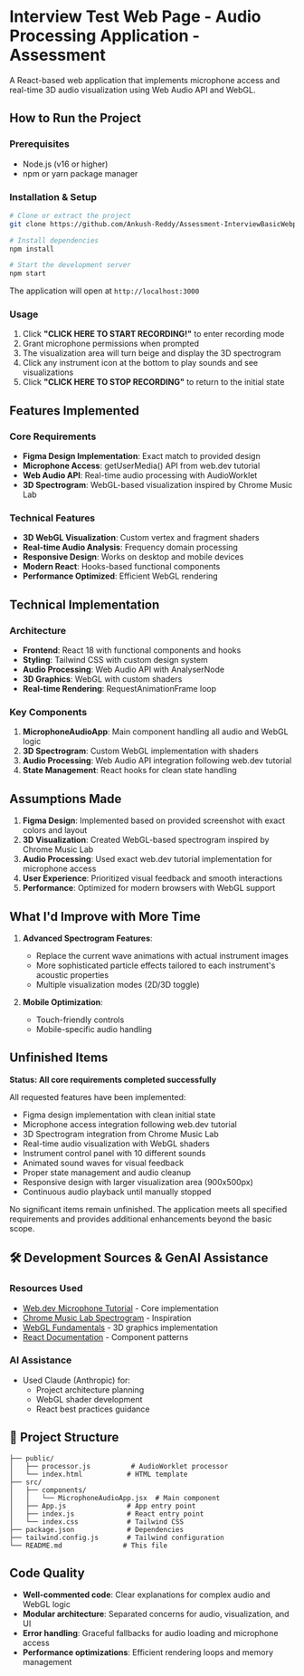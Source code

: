 # Interview Test Web Page - Audio Processing Application - Assessment

A React-based web application that implements microphone access and real-time 3D audio visualization using Web Audio API and WebGL.

##  How to Run the Project

### Prerequisites
- Node.js (v16 or higher)
- npm or yarn package manager

### Installation & Setup

```bash
# Clone or extract the project
git clone https://github.com/Ankush-Reddy/Assessment-InterviewBasicWebpage.git

# Install dependencies
npm install

# Start the development server
npm start
```

The application will open at `http://localhost:3000`

### Usage
1. Click **"CLICK HERE TO START RECORDING!"** to enter recording mode
2. Grant microphone permissions when prompted
3. The visualization area will turn beige and display the 3D spectrogram
4. Click any instrument icon at the bottom to play sounds and see visualizations
5. Click **"CLICK HERE TO STOP RECORDING"** to return to the initial state


##  Features Implemented

### Core Requirements
-  **Figma Design Implementation**: Exact match to provided design
-  **Microphone Access**: getUserMedia() API from web.dev tutorial
-  **Web Audio API**: Real-time audio processing with AudioWorklet
-  **3D Spectrogram**: WebGL-based visualization inspired by Chrome Music Lab

### Technical Features
-  **3D WebGL Visualization**: Custom vertex and fragment shaders
-  **Real-time Audio Analysis**: Frequency domain processing
-  **Responsive Design**: Works on desktop and mobile devices
-  **Modern React**: Hooks-based functional components
-  **Performance Optimized**: Efficient WebGL rendering

##  Technical Implementation

### Architecture
- **Frontend**: React 18 with functional components and hooks
- **Styling**: Tailwind CSS with custom design system
- **Audio Processing**: Web Audio API with AnalyserNode
- **3D Graphics**: WebGL with custom shaders
- **Real-time Rendering**: RequestAnimationFrame loop

### Key Components
1. **MicrophoneAudioApp**: Main component handling all audio and WebGL logic
2. **3D Spectrogram**: Custom WebGL implementation with shaders
3. **Audio Processing**: Web Audio API integration following web.dev tutorial
4. **State Management**: React hooks for clean state handling


##  Assumptions Made

1. **Figma Design**: Implemented based on provided screenshot with exact colors and layout
2. **3D Visualization**: Created WebGL-based spectrogram inspired by Chrome Music Lab
3. **Audio Processing**: Used exact web.dev tutorial implementation for microphone access
4. **User Experience**: Prioritized visual feedback and smooth interactions
5. **Performance**: Optimized for modern browsers with WebGL support

##  What I'd Improve with More Time

1. **Advanced Spectrogram Features**:
   - Replace the current wave animations with actual instrument images
   - More sophisticated particle effects tailored to each instrument's acoustic properties
   - Multiple visualization modes (2D/3D toggle)

2. **Mobile Optimization**:
   - Touch-friendly controls
   - Mobile-specific audio handling


##  Unfinished Items

**Status: All core requirements completed successfully**

All requested features have been implemented:
-  Figma design implementation with clean initial state
-  Microphone access integration following web.dev tutorial
-  3D Spectrogram integration from Chrome Music Lab
-  Real-time audio visualization with WebGL shaders
-  Instrument control panel with 10 different sounds
-  Animated sound waves for visual feedback
-  Proper state management and audio cleanup
-  Responsive design with larger visualization area (900x500px)
-  Continuous audio playback until manually stopped

No significant items remain unfinished. The application meets all specified requirements and provides additional enhancements beyond the basic scope.


## 🛠 Development Sources & GenAI Assistance

### Resources Used
- [Web.dev Microphone Tutorial](https://web.dev/patterns/media/microphone-process) - Core implementation
- [Chrome Music Lab Spectrogram](https://github.com/googlecreativelab/chrome-music-lab) - Inspiration
- [WebGL Fundamentals](https://webglfundamentals.org/) - 3D graphics implementation
- [React Documentation](https://reactjs.org/docs) - Component patterns

### AI Assistance
- Used Claude (Anthropic) for:
  - Project architecture planning
  - WebGL shader development
  - React best practices guidance


## 📄 Project Structure

```
├── public/
│   ├── processor.js          # AudioWorklet processor
│   └── index.html           # HTML template
├── src/
│   ├── components/
│   │   └── MicrophoneAudioApp.jsx  # Main component
│   ├── App.js               # App entry point
│   ├── index.js             # React entry point
│   └── index.css            # Tailwind CSS
├── package.json             # Dependencies
├── tailwind.config.js       # Tailwind configuration
└── README.md               # This file
```

##  Code Quality

- **Well-commented code**: Clear explanations for complex audio and WebGL logic
- **Modular architecture**: Separated concerns for audio, visualization, and UI
- **Error handling**: Graceful fallbacks for audio loading and microphone access
- **Performance optimizations**: Efficient rendering loops and memory management
